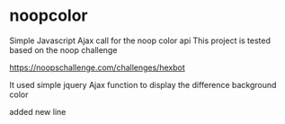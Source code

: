 # noopcolor
Simple Javascript Ajax call for the noop color api
This project is tested based on the noop challenge 

https://noopschallenge.com/challenges/hexbot

It used simple jquery Ajax function to display the difference background color

added new line 

